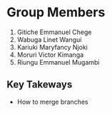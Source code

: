 # Group Members

1. Gitiche Emmanuel Chege
2. Wabuga Linet Wangui
3. Kariuki Maryfancy Njoki
4. Moruri Victor Kimanga
5. Riungu Emmanuel Mugambi

## Key Takeways

- How to merge branches
